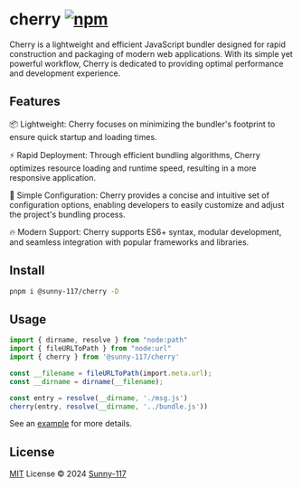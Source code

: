 
# cherry [![npm](https://img.shields.io/npm/v/@sunny-117/cherry.svg)](https://npmjs.com/package/@sunny-117/cherry)


Cherry is a lightweight and efficient JavaScript bundler designed for rapid construction and packaging of modern web applications. With its simple yet powerful workflow, Cherry is dedicated to providing optimal performance and development experience.


## Features

📦️ Lightweight: Cherry focuses on minimizing the bundler's footprint to ensure quick startup and loading times.

⚡️ Rapid Deployment: Through efficient bundling algorithms, Cherry optimizes resource loading and runtime speed, resulting in a more responsive application.

🔧 Simple Configuration: Cherry provides a concise and intuitive set of configuration options, enabling developers to easily customize and adjust the project's bundling process.

🔥 Modern Support: Cherry supports ES6+ syntax, modular development, and seamless integration with popular frameworks and libraries.


## Install

```bash
pnpm i @sunny-117/cherry -D
```

## Usage

```ts
import { dirname, resolve } from "node:path"
import { fileURLToPath } from "node:url"
import { cherry } from '@sunny-117/cherry'

const __filename = fileURLToPath(import.meta.url);
const __dirname = dirname(__filename);

const entry = resolve(__dirname, './msg.js')
cherry(entry, resolve(__dirname, '../bundle.js'))

```

See an [example](https://github.com/Sunny-117/cherry/blob/main/playground/src/index.js) for more details.


## License

[MIT](./LICENSE) License © 2024 [Sunny-117](https://github.com/sunny-117)

